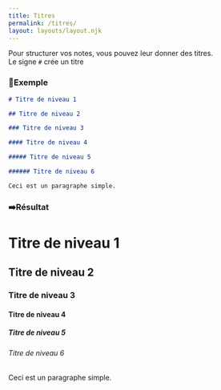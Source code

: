 ```yaml
---
title: Titres
permalink: /titres/
layout: layouts/layout.njk
---
```


Pour structurer vos notes, vous pouvez leur donner des titres. \
Le signe `#` crée un titre

### 📄Exemple

```markdown
# Titre de niveau 1

## Titre de niveau 2

### Titre de niveau 3

#### Titre de niveau 4

##### Titre de niveau 5

###### Titre de niveau 6

Ceci est un paragraphe simple.
```

### ➡️Résultat

# Titre de niveau 1

## Titre de niveau 2

### Titre de niveau 3

#### Titre de niveau 4

##### Titre de niveau 5

###### Titre de niveau 6

Ceci est un paragraphe simple.

